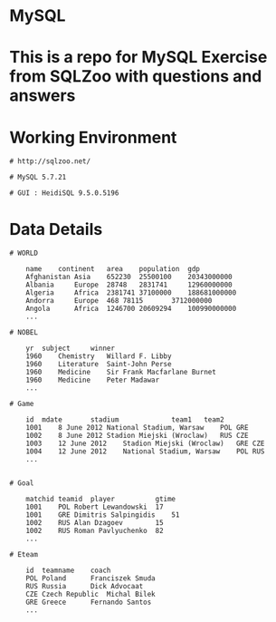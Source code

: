# MySQL


# This is a repo for MySQL Exercise from SQLZoo with questions and answers

# Working Environment

	# http://sqlzoo.net/

	# MySQL 5.7.21

	# GUI : HeidiSQL 9.5.0.5196

# Data Details

	# WORLD

		name	continent	area	population	gdp
		Afghanistan	Asia	652230	25500100	20343000000
		Albania		Europe	28748	2831741		12960000000
		Algeria		Africa	2381741	37100000	188681000000
		Andorra		Europe	468	78115		3712000000
		Angola		Africa	1246700	20609294	100990000000
		...

	# NOBEL

		yr	subject		winner
		1960	Chemistry	Willard F. Libby
		1960	Literature	Saint-John Perse
		1960	Medicine	Sir Frank Macfarlane Burnet
		1960	Medicine	Peter Madawar
		...

	# Game
		
		id	mdate		stadium				team1	team2
		1001	8 June 2012	National Stadium, Warsaw	POL	GRE
		1002	8 June 2012	Stadion Miejski (Wroclaw)	RUS	CZE
		1003	12 June 2012	Stadion Miejski (Wroclaw)	GRE	CZE
		1004	12 June 2012	National Stadium, Warsaw	POL	RUS
		...


	# Goal

		matchid	teamid	player			gtime
		1001	POL	Robert Lewandowski	17
		1001	GRE	Dimitris Salpingidis	51
		1002	RUS	Alan Dzagoev		15
		1002	RUS	Roman Pavlyuchenko	82
		...

	# Eteam

		id	teamname	coach
		POL	Poland		Franciszek Smuda
		RUS	Russia		Dick Advocaat
		CZE	Czech Republic	Michal Bilek
		GRE	Greece		Fernando Santos
		...











